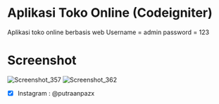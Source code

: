 # Aplikasi Toko Online (Codeigniter)
Aplikasi toko online berbasis web 
Username = admin
password = 123 
# Screenshot
![Screenshot_357](https://user-images.githubusercontent.com/41458819/97955002-a480a300-1dd7-11eb-8e73-1d5bd95606b1.png)
![Screenshot_362](https://user-images.githubusercontent.com/41458819/97955015-a9dded80-1dd7-11eb-9887-9a08771eef56.png)

- [x] Instagram : @putraanpazx
